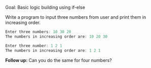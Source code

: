 Goal: Basic logic building using if-else

Write a program to input three numbers from user and print them in increasing order.

```c++
Enter three numbers: 10 30 20
The numbers in increasing order are: 10 20 30
```

```c++
Enter three number: 1 2 1
The numbers in increasing order are: 1 2 1
```

**Follow up:** Can you do the same for four numbers?

